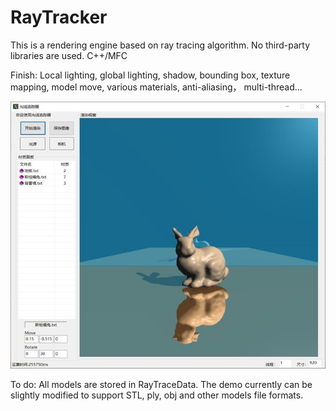 # RayTracker
This is a rendering engine based on ray tracing algorithm. No third-party libraries are used. C++/MFC

Finish:
Local lighting, global lighting, shadow, bounding box, texture mapping, model move, various materials, anti-aliasing， multi-thread...

![image](https://github.com/baiyuntao00/RayTracker/blob/main/output/ui.png)

To do:
All models are stored in RayTraceData. The demo currently can be slightly modified to support STL, ply, obj and other models file formats.
